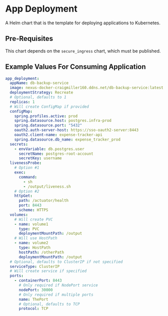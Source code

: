# App Deployment

A Helm chart that is the template for deploying applications to Kubernetes.

## Pre-Requisites

This chart depends on the `secure_ingress` chart, which must be published.

## Example Values For Consuming Application

```yaml
app_deployment:
  appName: db-backup-service
  image: nexus-docker-craigmiller160.ddns.net/db-backup-service:latest
  deploymentStrategy: Recreate
  # Optional, defaults to 1
  replicas: 1
  # Will create ConfigMap if provided
  configMap:
    spring.profiles.active: prod
    spring.datasource.host: postgres.infra-prod
    spring.datasource.port: "5432"
    oauth2.auth-server-host: https://sso-oauth2-server:8443
    oauth2.client-name: expense-tracker-api
    spring.datasource.db_name: expense_tracker_prod
  secrets:
    - envVariable: db.postgres.user
      secretName: postgres-root-account
      secretKey: username
  livenessProbe:
    # Option #1
    exec:
      command:
        - sh
        - /output/liveness.sh
    # Option #2
    httpGet:
      path: /actuator/health
      port: 8443
      scheme: HTTPS
  volumes:
    # Will create PVC
    - name: volume1
      type: PVC
      deploymentMountPath: /output
    # Will use HostPath
    - name: volume2
      type: HostPath
      hostPath: /otherPath
      deploymentMountPath: /output
  # Optional, defaults to ClusterIP if not specified
  serviceType: ClusterIP
  # Will create service if specified
  ports:
    - containerPort: 8443
      # Only required if NodePort service
      nodePort: 30000
      # Only required if multiple ports
      name: ThePort
      # Optional, defaults to TCP
      protocol: TCP
```